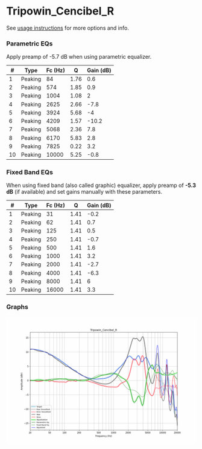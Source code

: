 # Tripowin_Cencibel_R
See [usage instructions](https://github.com/jaakkopasanen/AutoEq#usage) for more options and info.

### Parametric EQs
Apply preamp of -5.7 dB when using parametric equalizer.

|   # | Type    |   Fc (Hz) |    Q |   Gain (dB) |
|-----|---------|-----------|------|-------------|
|   1 | Peaking |        84 | 1.76 |         0.6 |
|   2 | Peaking |       574 | 1.85 |         0.9 |
|   3 | Peaking |      1004 | 1.08 |         2   |
|   4 | Peaking |      2625 | 2.66 |        -7.8 |
|   5 | Peaking |      3924 | 5.68 |        -4   |
|   6 | Peaking |      4209 | 1.57 |       -10.2 |
|   7 | Peaking |      5068 | 2.36 |         7.8 |
|   8 | Peaking |      6170 | 5.83 |         2.8 |
|   9 | Peaking |      7825 | 0.22 |         3.2 |
|  10 | Peaking |     10000 | 5.25 |        -0.8 |

### Fixed Band EQs
When using fixed band (also called graphic) equalizer, apply preamp of **-5.3 dB** (if available) and set gains manually with these parameters.

|   # | Type    |   Fc (Hz) |    Q |   Gain (dB) |
|-----|---------|-----------|------|-------------|
|   1 | Peaking |        31 | 1.41 |        -0.2 |
|   2 | Peaking |        62 | 1.41 |         0.7 |
|   3 | Peaking |       125 | 1.41 |         0.5 |
|   4 | Peaking |       250 | 1.41 |        -0.7 |
|   5 | Peaking |       500 | 1.41 |         1.6 |
|   6 | Peaking |      1000 | 1.41 |         3.2 |
|   7 | Peaking |      2000 | 1.41 |        -2.7 |
|   8 | Peaking |      4000 | 1.41 |        -6.3 |
|   9 | Peaking |      8000 | 1.41 |         6   |
|  10 | Peaking |     16000 | 1.41 |         3.3 |

### Graphs
![](./Tripowin_Cencibel_R.png)
